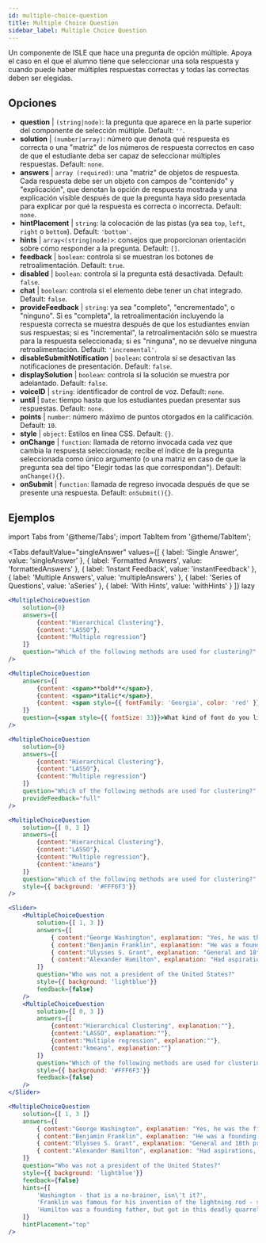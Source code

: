 ```yaml
---
id: multiple-choice-question 
title: Multiple Choice Question
sidebar_label: Multiple Choice Question
---
```


Un componente de ISLE que hace una pregunta de opción múltiple. Apoya el caso en el que el alumno tiene que seleccionar una sola respuesta y cuando puede haber múltiples respuestas correctas y todas las correctas deben ser elegidas.

## Opciones

* __question__ | `(string|node)`: la pregunta que aparece en la parte superior del componente de selección múltiple. Default: `''`.
* __solution__ | `(number|array)`: número que denota qué respuesta es correcta o una "matriz" de los números de respuesta correctos en caso de que el estudiante deba ser capaz de seleccionar múltiples respuestas. Default: `none`.
* __answers__ | `array (required)`: una "matriz" de objetos de respuesta. Cada respuesta debe ser un objeto con campos de "contenido" y "explicación", que denotan la opción de respuesta mostrada y una explicación visible después de que la pregunta haya sido presentada para explicar por qué la respuesta es correcta o incorrecta. Default: `none`.
* __hintPlacement__ | `string`: la colocación de las pistas (ya sea `top`, `left`, `right` o `bottom`). Default: `'bottom'`.
* __hints__ | `array<(string|node)>`: consejos que proporcionan orientación sobre cómo responder a la pregunta. Default: `[]`.
* __feedback__ | `boolean`: controla si se muestran los botones de retroalimentación. Default: `true`.
* __disabled__ | `boolean`: controla si la pregunta está desactivada. Default: `false`.
* __chat__ | `boolean`: controla si el elemento debe tener un chat integrado. Default: `false`.
* __provideFeedback__ | `string`: ya sea "completo", "encrementado", o "ninguno". Si es "completa", la retroalimentación incluyendo la respuesta correcta se muestra después de que los estudiantes envían sus respuestas; si es "incremental", la retroalimentación sólo se muestra para la respuesta seleccionada; si es "ninguna", no se devuelve ninguna retroalimentación. Default: `'incremental'`.
* __disableSubmitNotification__ | `boolean`: controla si se desactivan las notificaciones de presentación. Default: `false`.
* __displaySolution__ | `boolean`: controla si la solución se muestra por adelantado. Default: `false`.
* __voiceID__ | `string`: identificador de control de voz. Default: `none`.
* __until__ | `Date`: tiempo hasta que los estudiantes puedan presentar sus respuestas. Default: `none`.
* __points__ | `number`: número máximo de puntos otorgados en la calificación. Default: `10`.
* __style__ | `object`: Estilos en línea CSS. Default: `{}`.
* __onChange__ | `function`: llamada de retorno invocada cada vez que cambia la respuesta seleccionada; recibe el índice de la pregunta seleccionada como único argumento (o una matriz en caso de que la pregunta sea del tipo "Elegir todas las que correspondan"). Default: `onChange(){}`.
* __onSubmit__ | `function`: llamada de regreso invocada después de que se presente una respuesta. Default: `onSubmit(){}`.


## Ejemplos

import Tabs from '@theme/Tabs';
import TabItem from '@theme/TabItem';

<Tabs
    defaultValue="singleAnswer"
    values={[
        { label: 'Single Answer', value: 'singleAnswer' },
        { label: 'Formatted Answers', value: 'formattedAnswers' },
        { label: 'Instant Feedback', value: 'instantFeedback' },
        { label: 'Multiple Answers', value: 'multipleAnswers' },
        { label: 'Series of Questions', value: 'aSeries' },
        { label: 'With Hints', value: 'withHints' }
    ]}
    lazy
>

<TabItem value="singleAnswer">

```jsx live
<MultipleChoiceQuestion
    solution={0}
    answers={[
        {content:"Hierarchical Clustering"},
        {content:"LASSO"},
        {content:"Multiple regression"}
    ]}
    question="Which of the following methods are used for clustering?"
/>
```

</TabItem>

<TabItem value="formattedAnswers" >

```jsx live
<MultipleChoiceQuestion
    answers={[
        {content: <span>**bold**</span>},
        {content: <span>*italic*</span>},
        {content: <span style={{ fontFamily: 'Georgia', color: 'red' }}>styled</span>}
    ]}
    question={<span style={{ fontSize: 33}}>What kind of font do you like the most?</span>}
/>
```

</TabItem>

<TabItem value="instantFeedback">

```jsx live
<MultipleChoiceQuestion
    solution={0}
    answers={[
        {content:"Hierarchical Clustering"},
        {content:"LASSO"},
        {content:"Multiple regression"}
    ]}
    question="Which of the following methods are used for clustering?"
    provideFeedback="full"
/>
```

</TabItem>

<TabItem value="multipleAnswers">

```jsx live
<MultipleChoiceQuestion
    solution={[ 0, 3 ]}
    answers={[
        {content:"Hierarchical Clustering"},
        {content:"LASSO"},
        {content:"Multiple regression"},
        {content:"kmeans"}
    ]}
    question="Which of the following methods are used for clustering?"
    style={{ background: '#FFF6F3'}}
/>
```

</TabItem>

<TabItem value="aSeries">

```jsx live
<Slider>
    <MultipleChoiceQuestion
        solution={[ 1, 3 ]}
        answers={[
            { content:"George Washington", explanation: "Yes, he was the first president." },
            { content:"Benjamin Franklin", explanation: "He was a founding father."},
            { content:"Ulysses S. Grant", explanation: "General and 18th president." },
            { content:"Alexander Hamilton", explanation: "Had aspirations, but died in a duel." }
        ]}
        question="Who was not a president of the United States?"
        style={{ background: 'lightblue'}}
        feedback={false}
    />
    <MultipleChoiceQuestion
        solution={[ 0, 3 ]}
        answers={[
            {content:"Hierarchical Clustering", explanation:""},
            {content:"LASSO", explanation:""},
            {content:"Multiple regression", explanation:""},
            {content:"kmeans", explanation:""}
        ]}
        question="Which of the following methods are used for clustering?"
        style={{ background: '#FFF6F3'}}
        feedback={false}
    />
</Slider>
```

</TabItem>

<TabItem value="withHints">

```jsx live
<MultipleChoiceQuestion
    solution={[ 1, 3 ]}
    answers={[
        { content:"George Washington", explanation: "Yes, he was the first president." },
        { content:"Benjamin Franklin", explanation: "He was a founding father."},
        { content:"Ulysses S. Grant", explanation: "General and 18th president." },
        { content:"Alexander Hamilton", explanation: "Had aspirations, but died in a duel." }
    ]}
    question="Who was not a president of the United States?"
    style={{ background: 'lightblue'}}
    feedback={false}
    hints={[
        'Washington - that is a no-brainer, isn\'t it?',
        'Franklin was famous for his invention of the lightning rod - so why become more?',
        'Hamilton was a founding father, but got in this deadly quarrel with Aaron Burr.',
    ]}
    hintPlacement="top"
/>
```

</TabItem>

</Tabs>
